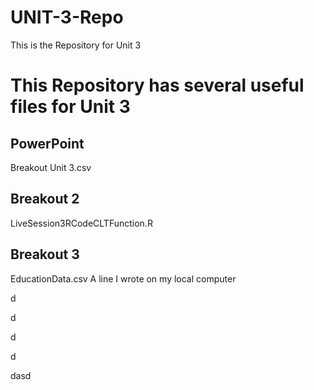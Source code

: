 # UNIT-3-Repo
This is the Repository for Unit 3

# This Repository has several useful files for Unit 3

## PowerPoint
Breakout Unit 3.csv

## Breakout 2
LiveSession3RCodeCLTFunction.R

## Breakout 3
EducationData.csv
A line I wrote on my local computer


d

d

d

d

dasd
